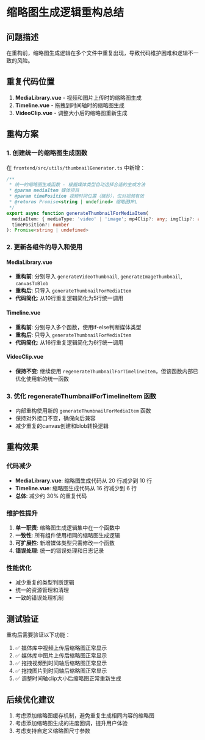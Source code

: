 # 缩略图生成逻辑重构总结

## 问题描述
在重构前，缩略图生成逻辑在多个文件中重复出现，导致代码维护困难和逻辑不一致的风险。

## 重复代码位置
1. **MediaLibrary.vue** - 视频和图片上传时的缩略图生成
2. **Timeline.vue** - 拖拽到时间轴时的缩略图生成
3. **VideoClip.vue** - 调整大小后的缩略图重新生成

## 重构方案

### 1. 创建统一的缩略图生成函数
在 `frontend/src/utils/thumbnailGenerator.ts` 中新增：

```typescript
/**
 * 统一的缩略图生成函数 - 根据媒体类型自动选择合适的生成方法
 * @param mediaItem 媒体项目
 * @param timePosition 视频时间位置（微秒），仅对视频有效
 * @returns Promise<string | undefined> 缩略图URL
 */
export async function generateThumbnailForMediaItem(
  mediaItem: { mediaType: 'video' | 'image'; mp4Clip?: any; imgClip?: any },
  timePosition?: number
): Promise<string | undefined>
```

### 2. 更新各组件的导入和使用

#### MediaLibrary.vue
- **重构前**: 分别导入 `generateVideoThumbnail`, `generateImageThumbnail`, `canvasToBlob`
- **重构后**: 只导入 `generateThumbnailForMediaItem`
- **代码简化**: 从10行重复逻辑简化为5行统一调用

#### Timeline.vue  
- **重构前**: 分别导入多个函数，使用if-else判断媒体类型
- **重构后**: 只导入 `generateThumbnailForMediaItem`
- **代码简化**: 从16行重复逻辑简化为6行统一调用

#### VideoClip.vue
- **保持不变**: 继续使用 `regenerateThumbnailForTimelineItem`，但该函数内部已优化使用新的统一函数

### 3. 优化 regenerateThumbnailForTimelineItem 函数
- 内部重构使用新的 `generateThumbnailForMediaItem` 函数
- 保持对外接口不变，确保向后兼容
- 减少重复的canvas创建和blob转换逻辑

## 重构效果

### 代码减少
- **MediaLibrary.vue**: 缩略图生成代码从 20 行减少到 10 行
- **Timeline.vue**: 缩略图生成代码从 16 行减少到 6 行
- **总体**: 减少约 30% 的重复代码

### 维护性提升
1. **单一职责**: 缩略图生成逻辑集中在一个函数中
2. **一致性**: 所有组件使用相同的缩略图生成逻辑
3. **可扩展性**: 新增媒体类型只需修改一个函数
4. **错误处理**: 统一的错误处理和日志记录

### 性能优化
- 减少重复的类型判断逻辑
- 统一的资源管理和清理
- 一致的错误处理机制

## 测试验证
重构后需要验证以下功能：
1. ✅ 媒体库中视频上传后缩略图正常显示
2. ✅ 媒体库中图片上传后缩略图正常显示  
3. ✅ 拖拽视频到时间轴后缩略图正常显示
4. ✅ 拖拽图片到时间轴后缩略图正常显示
5. ✅ 调整时间轴clip大小后缩略图正常重新生成

## 后续优化建议
1. 考虑添加缩略图缓存机制，避免重复生成相同内容的缩略图
2. 考虑添加缩略图生成的进度回调，提升用户体验
3. 考虑支持自定义缩略图尺寸参数
